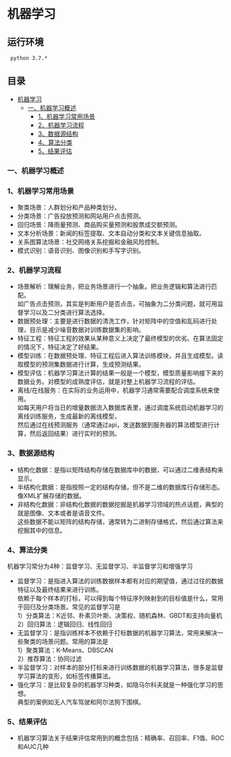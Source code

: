 机器学习
=========
## 运行环境
     python 3.7.*
## 目录
* [机器学习](#机器学习)
	* [一、机器学习概述](#一机器学习概述)
		* [1、机器学习常用场景](#1机器学习常用场景)
		* [2、机器学习流程](#2机器学习流程)
		* [3、数据源结构](#3数据源结构)
		* [4、算法分类](#4算法分类)
		* [5、结果评估](#5结果评估)
### 一、机器学习概述
### 1、机器学习常用场景
- 聚类场景：人群划分和产品种类划分。
- 分类场景：广告投放预测和网站用户点击预测。
- 回归场景：降雨量预测、商品购买量预测和股票成交额预测。
- 文本分析场景：新闻的标签提取、文本自动分类和文本关键信息抽取。
- 关系图算法场景：社交网络关系挖掘和金融风险控制。
- 模式识别：语音识别、图像识别和手写字识别。
### 2、机器学习流程
- 场景解析：理解业务，把业务场景进行一个抽象。把业务逻辑和算法进行匹配。<br>
如广告点击预测，其实是判断用户是否点击，可抽象为二分类问题，就可用监督学习以及二分类进行算法选择。
- 数据预处理：主要是进行数据的清洗工作，针对矩阵中的空值和乱码进行处理，目示是减少噪音数据对训练数据集的影响。
- 特征工程：特征工程的效果从某种意义上决定了最终模型的优劣。在算法固定的情况下，特征决定了好结果。
- 模型训练：在数据预处理、特征工程后进入算法训练模块，并且生成模型。读取模型的预测集数据进行计算，生成预测结果。
- 模型评估：机器学习算法计算的结果一般是一个模型，模型质量影响接下来的数据业务。对模型的成熟度评估，就是对整上机器学习流程的评估。
- 离线/在线服务：在实际的业务运用中，机器学习通常需要配合调度系统来使用。<br>
如每天用户将当日的增量数据流入数据库表里，通过调度系统启动机器学习的离线训练服务，生成最新的离线模型，<br>
然后通过在线预测服务（通常通过api，发送数据到服务器的算法模型进行计算，然后返回结果）进行实时的预测。
### 3、数据源结构
- 结构化数据：是指以矩阵结构存储在数据库中的数据，可以通过二维表结构来显示。
- 半结构化数据：是指按照一定的结构存储，但不是二维的数据库行存储形态。像XML扩展存储的数据。
- 非结构化数据：非结构化数据的数据挖掘是机器学习领域的热点话题，典型的就是图像、文本或者是语音文件。<br>
这些数据不能以矩阵的结构存储，通常转为二进制存储格式，然后通过算法来挖掘其中的信息。
### 4、算法分类
机器学习常分为4种：监督学习、无监督学习、半监督学习和增强学习
- 监督学习：是指进入算法的训练数据样本都有对应的期望值，通过过往的数据特征以及最终结果来进行训练。<br>
依赖于每个样本的打标，可以得到每个特征序列映射到的目标值是什么，常用于回归及分类场景。常见的监督学习是<br>
1）分类算法：K近邻、朴素贝叶斯、决策权、随机森林、GBDT和支持向量机<br>
2）回归算法：逻辑回归、线性回归
- 无监督学习：是指训练样本不依赖于打标数据的机器学习算法，常用来解决一些聚类的场景问题。常用的算法是<br>
1）聚类算法：K-Means、DBSCAN<br>
2）推荐算法：协同过滤
- 半监督学习：对样本的部分打标来进行训练数据的机器学习算法，很多是监督学习算法的变形，如标签传播算法。
- 强化学习：是比较复杂的机器学习种类，如隐马尔科夫就是一种强化学习的思想。<br>典型的案例如无人汽车驾驶和阿尔法狗下围棋。
### 5、结果评估
- 机器学习算法关于结果评估常用到的概念包括：精确率、召回率、F1值、ROC和AUC几种
